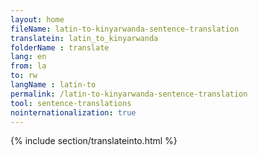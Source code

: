 ```yaml
---
layout: home
fileName: latin-to-kinyarwanda-sentence-translation
translatein: latin_to_kinyarwanda
folderName : translate
lang: en
from: la
to: rw
langName : latin-to
permalink: /latin-to-kinyarwanda-sentence-translation
tool: sentence-translations
nointernationalization: true
---
```

{% include section/translateinto.html %}
